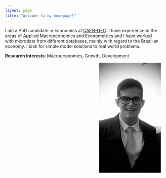 ```yaml
---
layout: page
title: "Welcome to my homepage!"
---
```


I am a PhD candidate in Economics at [CAEN-UFC](https://caen.ufc.br). I have experience in the areas of Applied Macroeconomics and Econometrics and I have worked with microdata from different databases, mainly with regard to the Brazilian economy. I look for simple model solutions to real world problems.

**Research Interests**: Macroeconomics, Growth, Development

<img src="Renan-mono.jpg" width="200" style="float:right" class="rounded-circle">
